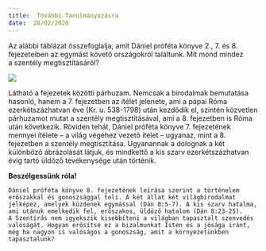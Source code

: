 ```yaml
---
title:  További Tanulmányozásra
date:  28/02/2020
---
```


Az alábbi táblázat összefoglalja, amit Dániel próféta könyve 2., 7. és 8. fejezeteiben az egymást követő országokról találtunk. Mit mond mindez a szentély megtisztításáról?

<img style="max-width:100%" src="https://sabbath-school-stage.adventech.io/api/v1/hu/quarterlies/2020-01/lessons/09/days/table.png" />

Látható a fejezetek közötti párhuzam. Nemcsak a birodalmak bemutatása hasonló, hanem a 7. fejezetben az ítélet jelenete, ami a pápai Róma ezerkétszázhatvan éve (Kr. u. 538-1798) után kezdődik el, szintén közvetlen párhuzamot mutat a szentély megtisztításával, ami a 8. fejezetben is Róma után következik. Röviden tehát, Dániel próféta könyve 7. fejezetének mennyei ítélete – a világ végéhez vezető ítélet – ugyanaz, mint a 8. fejezetben a szentély megtisztítása. Ugyanannak a dolognak a két különböző ábrázolását látjuk, és mindkettő a kis szarv ezerkétszázhatvan évig tartó üldöző tevékenysége után történik.

**Beszélgessünk róla!**

`Dániel próféta könyve 8. fejezetének leírása szerint a történelem erőszakkal és gonoszsággal teli. A két állat két világbirodalmat jelképez, amelyek küzdenek egymással (Dán 8:5-7). A kis szarv hatalma, ami utánuk emelkedik fel, erőszakos, üldöző hatalom (Dán 8:23-25). A Szentírás nem igyekszik kisebbíteni a világban tapasztalt szenvedés valóságát. Hogyan erősítse ez a bizalmunkat Isten és a jósága iránt, még ha nagyon is valóságos a gonoszság, amit a környezetünkben tapasztalunk?`

 